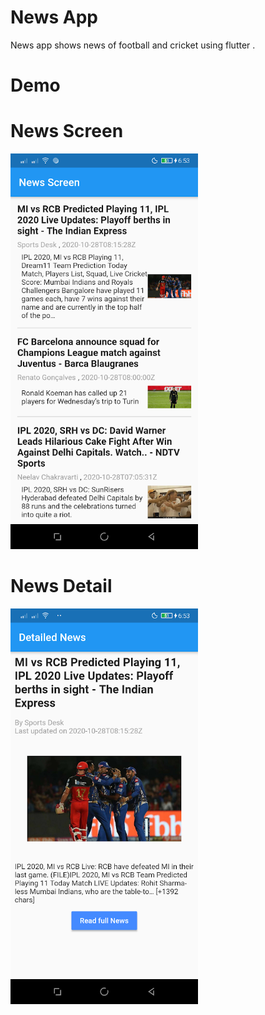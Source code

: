 # News App 

News app shows news of football and cricket using flutter .

# Demo
# News Screen

<img src="lib/assets/sc1.png" width=300>

# News Detail
<img src="lib/assets/sc2.png" width=300 >
